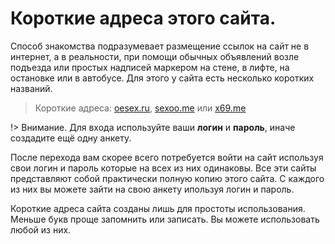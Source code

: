 # Короткие адреса этого сайта.  

Способ знакомства подразумевает размещение ссылок на сайт не в интернет, а в реальности, при помощи обычных объявлений возле подъезда или простых надписей маркером на стене, в лифте, на остановке или в автобусе. Для этого у сайта есть несколько коротких названий. 

> Короткие адреса:
[oesex.ru](oesex.ru), 
[sexoo.me](sexoo.me) или 
[x69.me](x69.me)  

!> Внимание. Для входа используйте ваши **логин** и **пароль**, иначе создадите ещё одну анкету. 

После перехода вам скорее всего потребуется войти на сайт используя свои логин и пароль которые на всех из них одинаковы. Все эти сайты представляют собой практически полную копию этого сайта. С каждого из них вы можете зайти на свою анкету ипользуя логин и пароль.  

Короткие адреса сайта созданы лишь для простоты использования. Меньше букв проще запомнить  или записать. Вы можете использовать любой из них.  